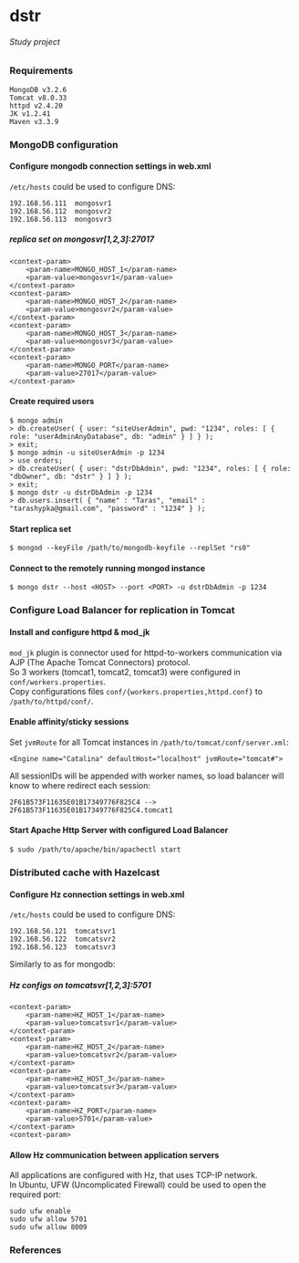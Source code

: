 # dstr
###### *Study project*

### Requirements

```
MongoDB v3.2.6  
Tomcat v8.0.33  
httpd v2.4.20
JK v1.2.41
Maven v3.3.9
```

### MongoDB configuration

#### Configure mongodb connection settings in web.xml

`/etc/hosts` could be used to configure DNS:
```
192.168.56.111  mongosvr1
192.168.56.112  mongosvr2
192.168.56.113  mongosvr3
```

##### *replica set on mongosvr[1,2,3]:27017*
```
<context-param>
	<param-name>MONGO_HOST_1</param-name>
	<param-value>mongosvr1</param-value>
</context-param>
<context-param>
	<param-name>MONGO_HOST_2</param-name>
	<param-value>mongosvr2</param-value>
</context-param>
<context-param>
	<param-name>MONGO_HOST_3</param-name>
	<param-value>mongosvr3</param-value>
</context-param>
<context-param>
	<param-name>MONGO_PORT</param-name>
	<param-value>27017</param-value>
</context-param>
```

#### Create required users

```
$ mongo admin  
> db.createUser( { user: "siteUserAdmin", pwd: "1234", roles: [ { role: "userAdminAnyDatabase", db: "admin" } ] } );  
> exit;  
$ mongo admin -u siteUserAdmin -p 1234  
> use orders;
> db.createUser( { user: "dstrDbAdmin", pwd: "1234", roles: [ { role: "dbOwner", db: "dstr" } ] } );  
> exit;  
$ mongo dstr -u dstrDbAdmin -p 1234  
> db.users.insert( { "name" : "Taras", "email" : "tarashypka@gmail.com", "password" : "1234" } );  
```

#### Start replica set

```
$ mongod --keyFile /path/to/mongodb-keyfile --replSet "rs0"  
```

#### Connect to the remotely running mongod instance

```
$ mongo dstr --host <HOST> --port <PORT> -u dstrDbAdmin -p 1234  
```

### Configure Load Balancer for replication in Tomcat

#### Install and configure httpd & mod_jk

`mod_jk` plugin is connector used for httpd-to-workers communication via AJP (The Apache Tomcat Connectors) protocol.  
So 3 workers (tomcat1, tomcat2, tomcat3) were configured in `conf/workers.properties`.  
Copy configurations files `conf/{workers.properties,httpd.conf}` to `/path/to/httpd/conf/`.  

#### Enable affinity/sticky sessions

Set `jvmRoute` for all Tomcat instances in `/path/to/tomcat/conf/server.xml`:  
```
<Engine name="Catalina" defaultHost="localhost" jvmRoute="tomcat#">
```

All sessionIDs will be appended with worker names, so load balancer will know to where redirect each session:  
```
2F61B573F11635E01B17349776F825C4 --> 2F61B573F11635E01B17349776F825C4.tomcat1
```

#### Start Apache Http Server with configured Load Balancer

```
$ sudo /path/to/apache/bin/apachectl start
```

### Distributed cache with Hazelcast

#### Configure Hz connection settings in web.xml

`/etc/hosts` could be used to configure DNS:
```
192.168.56.121  tomcatsvr1
192.168.56.122  tomcatsvr2
192.168.56.123  tomcatsvr3
```

Similarly to as for mongodb:  

##### *Hz configs on tomcatsvr[1,2,3]:5701*
```
<context-param>
	<param-name>HZ_HOST_1</param-name>
	<param-value>tomcatsvr1</param-value>
</context-param>
<context-param>
	<param-name>HZ_HOST_2</param-name>
	<param-value>tomcatsvr2</param-value>
</context-param>
<context-param>
	<param-name>HZ_HOST_3</param-name>
	<param-value>tomcatsvr3</param-value>
</context-param>
<context-param>
	<param-name>HZ_PORT</param-name>
	<param-value>5701</param-value>
</context-param>
<context-param>
```

#### Allow Hz communication between application servers

All applications are configured with Hz, that uses TCP-IP network.  
In Ubuntu, UFW (Uncomplicated Firewall) could be used to open the required port:
```
sudo ufw enable
sudo ufw allow 5701
sudo ufw allow 8009
```

### References
